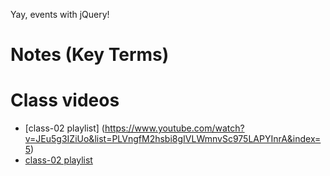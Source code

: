 Yay, events with jQuery!

#  Notes (Key Terms)

# Class videos
- [class-02 playlist] (https://www.youtube.com/watch?v=JEu5g3IZiUo&list=PLVngfM2hsbi8gIVLWmnvSc975LAPYInrA&index=5)
- <a href="https://www.youtube.com/watch?v=JEu5g3IZiUo&list=PLVngfM2hsbi8gIVLWmnvSc975LAPYInrA&index=5" target="_blank">class-02 playlist</a>
